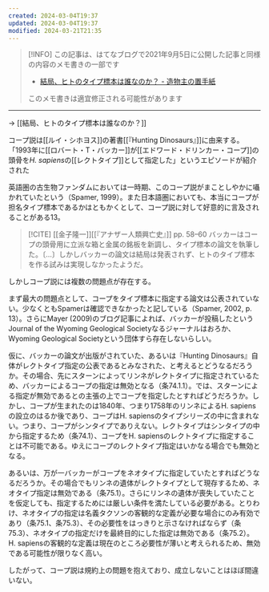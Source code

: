 ```yaml
---
created: 2024-03-04T19:37
updated: 2024-03-04T19:37
modified: 2024-03-21T21:35
---
```

> [!INFO] 
> この記事は、はてなブログで2021年9月5日に公開した記事と同様の内容のメモ書きの一部です
> - [結局、ヒトのタイプ標本は誰なのか？ - 造物主の置手紙](https://kaisekiriu.hatenablog.com/entry/2021/09/05/192712)
> 
> このメモ書きは適宜修正される可能性があります

---

→ [[結局、ヒトのタイプ標本は誰なのか？]]


コープ説は[[ルイ・シホヨス]]の著書[[『Hunting Dinosaurs』]]に由来する。
「1993年に[[ロバート・T・バッカー]]が[[エドワード・ドリンカー・コープ]]の頭骨を*H. sapiens*の[[レクトタイプ]]として指定した」というエピソードが紹介された

英語圏の古生物ファンダムにおいては一時期、このコープ説がまことしやかに囁かれていたという（Spamer, 1999）。また日本語圏においても、本当にコープが担名タイプ標本であるかはともかくとして、コープ説に対して好意的に言及されることがある13。

> [!CITE] [[金子隆一]][[『アナザー人類興亡史』]] pp. 58–60
>バッカーはコープの頭骨用に立派な箱と金属の銘板を新調し、タイプ標本の論文を執筆した。〔…〕しかしバッカーの論文は結局は発表されず、ヒトのタイプ標本を作る試みは実現しなかったようだ。

しかしコープ説には複数の問題点が存在する。

まず最大の問題点として、コープをタイプ標本に指定する論文は公表されていない。少なくともSpamerは確認できなかったと記している（Spamer, 2002, p. 13）。さらにMayer (2009)のブログ記事によれば、バッカーが投稿したというJournal of the Wyoming Geological Societyなるジャーナルはおろか、Wyoming Geological Societyという団体すら存在しないらしい。

仮に、バッカーの論文が出版がされていた、あるいは『Hunting Dinosaurs』自体がレクトタイプ指定の公表であるとみなされた、と考えるとどうなるだろうか。その場合、先にスターンによってリンネがレクトタイプに指定されているため、バッカーによるコープの指定は無効となる（条74.1.1）。では、スターンによる指定が無効であるとの主張の上でコープを指定したとすればどうだろうか。しかし、コープが生まれたのは1840年、つまり1758年のリンネによるH. sapiensの設立のはるか後であり、コープはH. sapiensのタイプシリーズの中に含まれない。つまり、コープがシンタイプでありえない。レクトタイプはシンタイプの中から指定するため（条74.1）、コープをH. sapiensのレクトタイプに指定することは不可能である。ゆえにコープのレクトタイプ指定はいかなる場合でも無効となる。

あるいは、万が一バッカーがコープをネオタイプに指定していたとすればどうなるだろうか。その場合でもリンネの遺体がレクトタイプとして現存するため、ネオタイプ指定は無効である（条75.1）。さらにリンネの遺体が喪失していたことを仮定しても、指定するためには厳しい条件を満たしている必要がある。とりわけ、ネオタイプの指定は名義タクソンの客観的な定義が必要な場合にのみ有効であり（条75.1、条75.3）、その必要性をはっきりと示さなければならず（条75.3）、ネオタイプの指定だけを最終目的にした指定は無効である（条75.2）。H. sapiensの客観的な定義は現在のところ必要性が薄いと考えられるため、無効である可能性が限りなく高い。

したがって、コープ説は規約上の問題を抱えており、成立しないことはほぼ間違いない。

